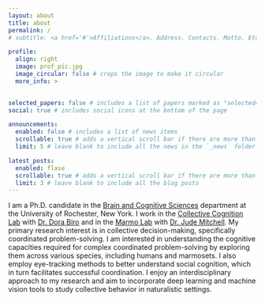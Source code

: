 ```yaml
---
layout: about
title: about
permalink: /
# subtitle: <a href='#'>Affiliations</a>. Address. Contacts. Motto. Etc.

profile:
  align: right
  image: prof_pic.jpg
  image_circular: false # crops the image to make it circular
  more_info: >
  

selected_papers: false # includes a list of papers marked as "selected={true}"
social: true # includes social icons at the bottom of the page

announcements:
  enabled: false # includes a list of news items
  scrollable: true # adds a vertical scroll bar if there are more than 3 news items
  limit: 5 # leave blank to include all the news in the `_news` folder

latest_posts:
  enabled: flase
  scrollable: true # adds a vertical scroll bar if there are more than 3 new posts items
  limit: 3 # leave blank to include all the blog posts
---
```


I am a Ph.D. candidate in the [Brain and Cognitive Sciences](http://www.sas.rochester.edu/bcs/) department at the University of Rochester, New York. I work in the [Collective Cognition Lab](https://collcoglab.bcs.rochester.edu) with [Dr. Dora Biro](http://www.sas.rochester.edu/bcs/people/faculty/biro_dora/index.html) and in the [Marmo Lab](https://marmolab.bcs.rochester.edu/) with [Dr. Jude Mitchell](http://www.sas.rochester.edu/bcs/people/faculty/mitchell_jude/index.html). My primary research interest is in collective decision-making, specifically coordinated problem-solving. I am interested in understanding the cognitive capacities required for complex coordinated problem-solving by exploring them across various species, including humans and marmosets. I also employ eye-tracking methods to better understand social cognition, which in turn facilitates successful coordination. I enjoy an interdisciplinary approach to my research and aim to incorporate deep learning and machine vision tools to study collective behavior in naturalistic settings. 
